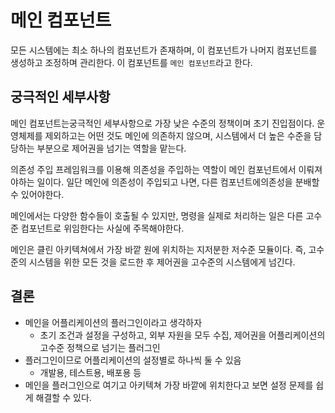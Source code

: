 # 메인 컴포넌트

모든 시스템에는 최소 하나의 컴포넌트가 존재하며, 이 컴포넌트가 나머지 컴포넌트를 생성하고 조정하며 관리한다.
이 컴포넌트를 `메인 컴포넌트`라고 한다.

## 궁극적인 세부사항

메인 컴포넌트는궁극적인 세부사항으로 가장 낮은 수준의 정책이며 초기 진입점이다.
운영체제를 제외하고는 어떤 것도 메인에 의존하지 않으며, 시스템에서 더 높은 수준을 담당하는 부분으로 제어권을 넘기는 역할을 맡는다.

의존성 주입 프레임워크를 이용해 의존성을 주입하는 역할이 메인 컴포넌트에서 이뤄져야하는 일이다.
일단 메인에 의존성이 주입되고 나면, 다른 컴포넌트에의존성을 분배할 수 있어야한다.

메인에서는 다양한 함수들이 호출될 수 있지만, 명령을 실제로 처리하는 일은 다른 고수준 컴포넌트로 위임한다는 사실에 주목해야한다.

메인은 클린 아키텍쳐에서 가장 바깥 원에 위치하는 지저분한 저수준 모듈이다.
즉, 고수준의 시스템을 위한 모든 것을 로드한 후 제어권을 고수준의 시스템에게 넘긴다.

## 결론

- 메인을 어플리케이션의 플러그인이라고 생각하자
  - 초기 조건과 설정을 구성하고, 외부 자원을 모두 수집, 제어권을 어플리케이션의 고수준 정책으로 넘기는 플러그인
- 플러그인이므로 어플리케이션의 설정별로 하나씩 둘 수 있음
  - 개발용, 테스트용, 배포용 등
- 메인을 플러그인으로 여기고 아키텍쳐 가장 바깥에 위치한다고 보면 설정 문제를 쉽게 해결할 수 있다.
